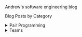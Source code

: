 Andrew's software engineering blog

Blog Posts by Category

<details>
  <summary>Pair Programming</summary>
  
  * <a href="https://amcneil36.github.io/blogs/pair-programming-is-it-worth-it">Pair Programming: is it worth it?</a>
</details>

<details>
  <summary>Teams</summary>  

  * <a href="https://amcneil36.github.io/blogs/feature-teams-vs-component-teams-which-one-is-better">Feature teams vs component teams-which one is better?</a>
  * <a href="https://amcneil36.github.io/blogs/to-what-extent-should-team-members-generalize-or-specialize">To what extent should team members generalize or specialize?</a>
</details>
